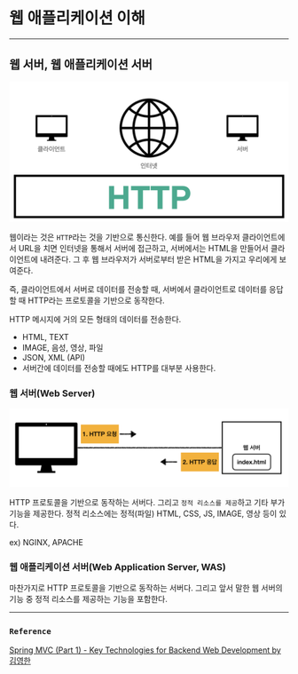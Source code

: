 # 웹 애플리케이션 이해
___

## 웹 서버, 웹 애플리케이션 서버

![](png/ch1_1.png)

웹이라는 것은 `HTTP`라는 것을 기반으로 통신한다. 예를 들어 웹 브라우저 클라이언트에서 URL을 치면 인터넷을 통해서 서버에 접근하고, 서버에서는 HTML을 만들어서 클라이언트에 내려준다. 그 후 웹 브라우저가 서버로부터 받은 HTML을 가지고 우리에게 보여준다.

즉, 클라이언트에서 서버로 데이터를 전송할 때, 서버에서 클라이언트로 데이터를 응답할 때 HTTP라는 프로토콜을 기반으로 동작한다.

HTTP 메시지에 거의 모든 형태의 데이터를 전송한다.
- HTML, TEXT
- IMAGE, 음성, 영상, 파일
- JSON, XML (API)
- 서버간에 데이터를 전송할 때에도 HTTP를 대부분 사용한다. 

### 웹 서버(Web Server)

![](png/ch1_2.png)

HTTP 프로토콜을 기반으로 동작하는 서버다. 그리고 `정적 리소스를 제공`하고 기타 부가기능을 제공한다.
정적 리소스에는 정적(파일) HTML, CSS, JS, IMAGE, 영상 등이 있다.

ex) NGINX, APACHE

### 웹 애플리케이션 서버(Web Application Server, WAS)
마찬가지로 HTTP 프로토콜을 기반으로 동작하는 서버다. 그리고 앞서 말한 웹 서버의 기능 중 정적 리소스를 제공하는 기능을 포함한다.










___

### `Reference`
[Spring MVC (Part 1) - Key Technologies for Backend Web Development by 김영한][link]

[link]: https://www.inflearn.com/course/%EC%8A%A4%ED%94%84%EB%A7%81-mvc-1/dashboard